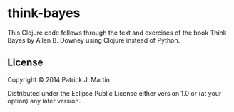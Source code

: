 # think-bayes

This Clojure code follows through the text and exercises of the book Think Bayes by Allen B. Downey using Clojure instead of Python.

## License

Copyright © 2014 Patrick J. Martin

Distributed under the Eclipse Public License either version 1.0 or (at
your option) any later version.
